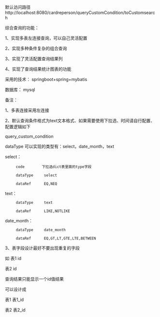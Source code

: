 
默认访问路径 http://localhost:8080/cardreperson/queryCustomCondition/toCustomsearch

综合查询的功能：

1、实现多表左连接查询，可以自己灵活配置

2、实现多种条件复杂的组合查询

3、实现了灵活配置查询结果列

4、实现了查询结果统计图表的功能


采用的技术：
springboot+spring+mybatis

数据库：
mysql

备注：

1、多表连接采用左连接

2、默认查询条件格式为text文本格式、如果需要使用下拉选、时间请自行配置、配置逻辑如下

query_custom_condition

dataType 可以实现的类型有：select，date_month，text

select： 	

		 code        下拉选dict表里面的type字段

		 dataType     select
		 
		 dataRef      EQ,NEQ
		 
text：      

	     dataType     text

	     dataRef      LIKE,NOTLIKE
	     
date_month：     

		 dataType     date_month

		 dataRef      EQ,GT,LT,GTE,LTE,BETWEEN
		 
3、表字段设计最好不要出现重复的字段

如 表1  id

   表2  id
   
查询结果只能显示一个id值结果

可以设计成

  表1  表1_id
  
  表2  表2_id
